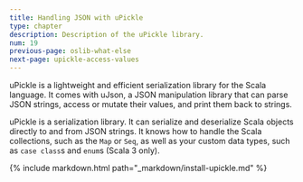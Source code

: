 ```yaml
---
title: Handling JSON with uPickle
type: chapter
description: Description of the uPickle library.
num: 19
previous-page: oslib-what-else
next-page: upickle-access-values
---
```


uPickle is a lightweight and efficient serialization library for the Scala language.
It comes with uJson, a JSON manipulation library that can parse JSON strings, access or mutate their values, and print them back to strings.

uPickle is a serialization library.
It can serialize and deserialize Scala objects directly to and from JSON strings.
It knows how to handle the Scala collections, such as the `Map` or `Seq`, as well as your custom data types, such as `case class`s and `enum`s (Scala 3 only).

{% include markdown.html path="_markdown/install-upickle.md" %}
